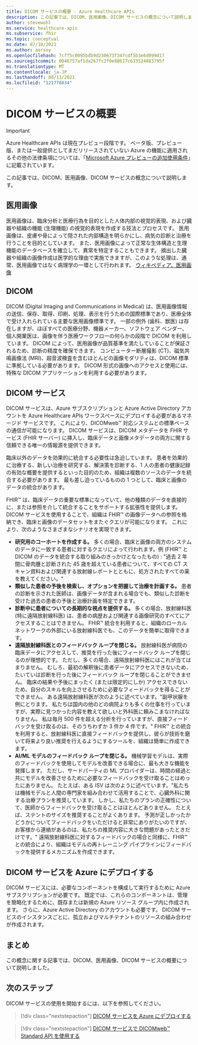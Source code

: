 ```yaml
---
title: DICOM サービスの概要 - Azure Healthcare APIs
description: この記事では、DICOM、医用画像、DICOM サービスの概念について説明します。
author: stevewohl
ms.service: healthcare-apis
ms.subservice: fhir
ms.topic: conceptual
ms.date: 07/10/2021
ms.author: aersoy
ms.openlocfilehash: 7cff5c0095bdb9d230673f347cdf5b3e6d099d17
ms.sourcegitcommit: 0046757af1da267fc2f0e88617c633524883795f
ms.translationtype: MT
ms.contentlocale: ja-JP
ms.lasthandoff: 08/13/2021
ms.locfileid: "121778834"
---
```

# <a name="overview-of-the-dicom-service"></a>DICOM サービスの概要

> [!IMPORTANT]
> Azure Healthcare APIs は現在プレビュー段階です。 ベータ版、プレビュー版、または一般提供としてまだリリースされていない Azure の機能に適用されるその他の法律条項については、「[Microsoft Azure プレビューの追加使用条件](https://azure.microsoft.com/support/legal/preview-supplemental-terms/)」に記載されています。

この記事では、DICOM、医用画像、DICOM サービスの概念について説明します。

## <a name="medical-imaging"></a>医用画像

医用画像は、臨床分析と医療行為を目的とした人体内部の視覚的表現、および臓器や組織の機能 (生理機能) の視覚的表現を作成する技法とプロセスです。 医用画像は、皮膚や骨によって隠された内部構造を明らかにし、病気の診断と治療を行うことを目的としています。 また、医用画像によって正常な生体構造と生理機能のデータベースを確立して、異常を特定することもできます。 摘出した臓器や組織の画像作成は医学的な理由で実施できますが、このような処理は、通常、医用画像ではなく病理学の一環として行われます。 [ウィキペディア、医用画像](https://en.wikipedia.org/wiki/Medical_imaging)

## <a name="dicom"></a>DICOM

DICOM (Digital Imaging and Communications in Medical) は、医用画像情報の送信、保存、取得、印刷、処理、表示を行うための国際標準であり、医療全体で受け入れられている主要な医用画像標準です。 一部の例外 (歯科、獣医) は存在しますが、ほぼすべての医療分野、機器メーカー、ソフトウェア ベンダー、個人開業医は、画像を伴う医療ワークフローの何らかの段階で DICOM を利用しています。 DICOM によって、医用画像が品質基準を満たしていることが保証されるため、診断の精度を確保できます。 コンピューター断層撮影 (CT)、磁気共鳴画像法 (MRI)、超音波検査を含むほとんどの画像モダリティは、DICOM 標準に準拠している必要があります。 DICOM 形式の画像へのアクセスと使用には、特殊な DICOM アプリケーションを利用する必要があります。

## <a name="dicom-service"></a>DICOM サービス

DICOM サービスは、Azure サブスクリプションと Azure Active Directory アカウントを Azure Healthcare APIs ワークスペースにデプロイする必要があるマネージド サービスです。 これにより、DICOMweb&trade; 対応システムとの標準ベースの通信が可能になります。 DICOM サービスは、DICOM メタデータを FHIR サービス (FHIR サーバー) に挿入し、臨床データと画像メタデータの両方に関する信頼できる唯一の情報源を提供できます。 

臨床以外のデータを効果的に統合する必要性は急迫しています。 患者を効果的に治療する、新しい治療を研究する、解決策を診断する、1 人の患者の健康記録の有効な概要を提供するといった目的のため、組織は複数のソースのデータを統合する必要があります。 最も差し迫っているものの 1 つとして、臨床と画像のデータの統合があります。

FHIR&trade; は、臨床データの重要な標準になっていて、他の種類のデータを直接的に、または参照を介して統合することをサポートする拡張性を提供します。 DICOM サービスを使用することで、組織は FHIR&trade; の画像データへの参照を格納でき、臨床と画像のデータセットをまたぐクエリが可能になります。 これにより、次のようなさまざまなシナリオを実現できます。

- **研究用のコーホートを作成する。** 多くの場合、臨床と画像の両方のシステムのデータに一致する患者に対するクエリによって行われます。例 (FHIR&trade; と DICOM のデータを統合する取り組みのきっかけとなったもの) : "過去 2 年間に骨肉腫と診断された 45 歳を超えている患者について、すべての CT スキャン資料および関連する放射線レポートとともに、処方されたすべての薬を教えてください。"
- **類似した患者の予後を検索し、オプションを把握して治療を計画する。** 患者の診断を示された医師は、画像データが含まれる場合でも、類似した診断を受けた過去の患者の予後と治療計画を特定できます。
- **診断中に患者についての長期的な視点を提供する。** 多くの場合、放射線科医 (特に遠隔放射線科医) は、患者の病歴および関連する画像研究のすべてにアクセスすることはできません。 FHIR&trade; 統合を利用すると、組織のローカル ネットワークの外部にいる放射線科医でも、このデータを簡単に取得できます。
- **遠隔放射線科医とのフィードバック ループを閉じる。** 放射線科医が病院の臨床データにアクセスして、推奨を行った後にフィードバック ループを閉じるのが理想的です。 ただし、多くの場合、遠隔放射線科医にはこれが当てはまりません。 むしろ、最初の解釈後に患者データにアクセスできないため、たいていは診断を行った後にフィードバック ループを閉じることができません。 臨床の結果や予後にまったく (または限定的にしか) アクセスできないため、自分のスキルを向上させるために必要なフィードバックを得ることができません。 ある遠隔放射線科医が次のように述べています。"副甲状腺を例にとります。 私たちは国内の他のどの病院よりも多くの仕事を行っていますが、実際に見つかった内容を教えて欲しいと外科医に頼みこまなければなりません。 私は毎月 500 件を超える分析を行っていますが、直接フィードバックを受け取るのは、そのうちわずか 3 件か 4 件です。"  FHIR&trade; との統合を利用すると、放射線科医に直接フィードバックを提供し、彼らが技術を磨いて将来より良い推奨を行えるようにするツールを、組織は簡単に作成できます。
- **AI/ML モデルのフィードバック ループを閉じる。** 機械学習モデルは、実際のフィードバックを使用してモデルを改善できる場合に、最も大きな機能を発揮します。 ただし、サードパーティの ML プロバイダーは、時間の経過と共にモデルを改善させるために必要なフィードバックを受け取ることはめったにありません。 たとえば、ある ISV は次のように述べています。"私たちは機械モデルと人間の専門家を組み合わせて活用することで、心臓外科に関する治療プランを推奨しています。 しかし、私たちのプランの正確性について、医師からフィードバックを受け取ることはほとんどありません。 たとえば、ステントのサイズを推奨することがよくあります。 予測が正しかったかどうかについてフィードバックをいただけると非常にありがたいのですが、お客様から連絡があるのは、私たちの推奨内容に大きな問題があったときだけです。" 遠隔放射線科医に対するフィードバックの場合と同様に、FHIR&trade; との統合により、組織はモデルの再トレーニング パイプラインにフィードバックを提供するメカニズムを作成できます。

## <a name="deploy-dicom-service-to-azure"></a>DICOM サービスを Azure にデプロイする

DICOM サービスには、必要なコンポーネントを構成して実行するために Azure サブスクリプションが必要です。 既定では、これらのコンポーネントは、管理を簡略化するために、既存または新規の Azure リソース グループ内に作成されます。 さらに、Azure Active Directory のアカウントも必要です。 DICOM サービスのインスタンスごとに、孤立およびマルチテナントのリソースの組み合わせが作成されます。

## <a name="summary"></a>まとめ

この概念に関する記事では、DICOM、医用画像、DICOM サービスの概要について説明しました。
 
## <a name="next-steps"></a>次のステップ

DICOM サービスの使用を開始するには、以下を参照してください。

>[!div class="nextstepaction"]
>[DICOM サービスを Azure にデプロイする](deploy-dicom-services-in-azure.md)

>[!div class="nextstepaction"]
>[DICOM サービスで DICOMweb&trade; Standard API を使用する](dicomweb-standard-apis-with-dicom-services.md)
